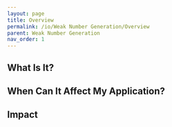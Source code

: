 ```yaml
---
layout: page
title: Overview
permalink: /io/Weak Number Generation/Overview
parent: Weak Number Generation
nav_order: 1
---
```




## What Is It?





## When Can It Affect My Application?





## Impact



